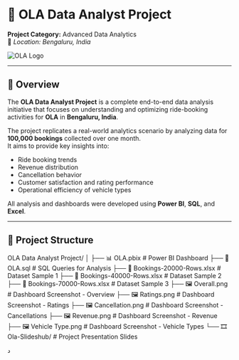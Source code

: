 # 🚗 OLA Data Analyst Project  
**Project Category:** Advanced Data Analytics  
📍 *Location: Bengaluru, India*  

![OLA Logo](https://upload.wikimedia.org/wikipedia/commons/2/2d/OLA_Cabs_logo.svg)

---

## 🧠 Overview  
The **OLA Data Analyst Project** is a complete end-to-end data analysis initiative that focuses on understanding and optimizing ride-booking activities for **OLA** in **Bengaluru, India**.  

The project replicates a real-world analytics scenario by analyzing data for **100,000 bookings** collected over one month.  
It aims to provide key insights into:
- Ride booking trends  
- Revenue distribution  
- Cancellation behavior  
- Customer satisfaction and rating performance  
- Operational efficiency of vehicle types  

All analysis and dashboards were developed using **Power BI**, **SQL**, and **Excel**.

---

## 📂 Project Structure  

OLA Data Analyst Project/
│
├── 📊 OLA.pbix # Power BI Dashboard
├── 🧮 OLA.sql # SQL Queries for Analysis
├── 📘 Bookings-20000-Rows.xlsx # Dataset Sample 1
├── 📘 Bookings-40000-Rows.xlsx # Dataset Sample 2
├── 📘 Bookings-70000-Rows.xlsx # Dataset Sample 3
├── 🖼️ Overall.png # Dashboard Screenshot - Overview
├── 🖼️ Ratings.png # Dashboard Screenshot - Ratings
├── 🖼️ Cancellation.png # Dashboard Screenshot - Cancellations
├── 🖼️ Revenue.png # Dashboard Screenshot - Revenue
├── 🖼️ Vehicle Type.png # Dashboard Screenshot - Vehicle Types
└── 🎞️ Ola-Slideshub/ # Project Presentation Slides

د
